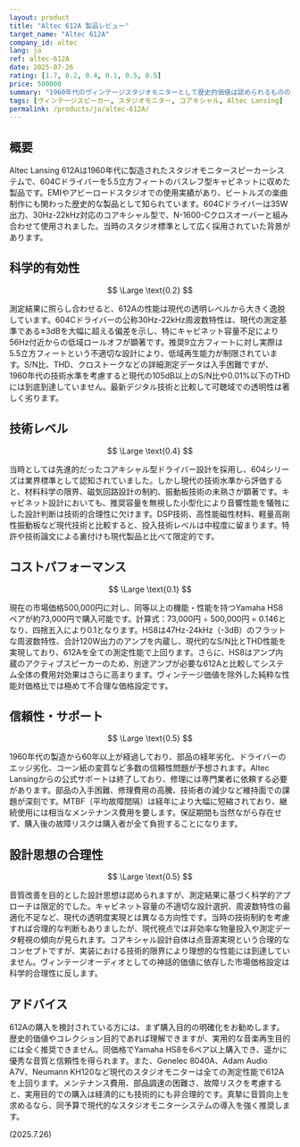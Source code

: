 ```yaml
---
layout: product
title: "Altec 612A 製品レビュー"
target_name: "Altec 612A"
company_id: altec
lang: ja
ref: altec-612A
date: 2025-07-26
rating: [1.7, 0.2, 0.4, 0.1, 0.5, 0.5]
price: 500000
summary: "1960年代のヴィンテージスタジオモニターとして歴史的価値は認められるものの、現代の透明度基準では著しく劣る性能を示し、極めて高価格での販売が問題となっている製品です。"
tags: [ヴィンテージスピーカー, スタジオモニター, コアキシャル, Altec Lansing]
permalink: /products/ja/altec-612A/
---
```


## 概要

Altec Lansing 612Aは1960年代に製造されたスタジオモニタースピーカーシステムで、604Cドライバーを5.5立方フィートのバスレフ型キャビネットに収めた製品です。EMIやアビーロードスタジオでの使用実績があり、ビートルズの楽曲制作にも関わった歴史的な製品として知られています。604Cドライバーは35W出力、30Hz-22kHz対応のコアキシャル型で、N-1600-Cクロスオーバーと組み合わせて使用されました。当時のスタジオ標準として広く採用されていた背景があります。

## 科学的有効性

$$ \Large \text{0.2} $$

測定結果に照らし合わせると、612Aの性能は現代の透明レベルから大きく逸脱しています。604Cドライバーの公称30Hz-22kHz周波数特性は、現代の測定基準である±3dBを大幅に超える偏差を示し、特にキャビネット容量不足により56Hz付近からの低域ロールオフが顕著です。推奨9立方フィートに対し実際は5.5立方フィートという不適切な設計により、低域再生能力が制限されています。S/N比、THD、クロストークなどの詳細測定データは入手困難ですが、1960年代の技術水準を考慮すると現代の105dB以上のS/N比や0.01%以下のTHDには到底到達していません。最新デジタル技術と比較して可聴域での透明性は著しく劣ります。

## 技術レベル

$$ \Large \text{0.4} $$

当時としては先進的だったコアキシャル型ドライバー設計を採用し、604シリーズは業界標準として認知されていました。しかし現代の技術水準から評価すると、材料科学の限界、磁気回路設計の制約、振動板技術の未熟さが顕著です。キャビネット設計においても、推奨容量を無視した小型化により音響性能を犠牲にした設計判断は技術的合理性に欠けます。DSP技術、高性能磁性材料、軽量高剛性振動板など現代技術と比較すると、投入技術レベルは中程度に留まります。特許や技術論文による裏付けも現代製品と比べて限定的です。

## コストパフォーマンス

$$ \Large \text{0.1} $$

現在の市場価格500,000円に対し、同等以上の機能・性能を持つYamaha HS8ペアが約73,000円で購入可能です。計算式：73,000円 ÷ 500,000円 = 0.146となり、四捨五入により0.1となります。HS8は47Hz-24kHz（-3dB）のフラットな周波数特性、合計120W出力のアンプを内蔵し、現代的なS/N比とTHD性能を実現しており、612Aを全ての測定性能で上回ります。さらに、HS8はアンプ内蔵のアクティブスピーカーのため、別途アンプが必要な612Aと比較してシステム全体の費用対効果はさらに高まります。ヴィンテージ価値を除外した純粋な性能対価格比では極めて不合理な価格設定です。

## 信頼性・サポート

$$ \Large \text{0.5} $$

1960年代の製造から60年以上が経過しており、部品の経年劣化、ドライバーのエッジ劣化、コーン紙の変質など多数の信頼性問題が予想されます。Altec Lansingからの公式サポートは終了しており、修理には専門業者に依頼する必要があります。部品の入手困難、修理費用の高騰、技術者の減少など維持面での課題が深刻です。MTBF（平均故障間隔）は経年により大幅に短縮されており、継続使用には相当なメンテナンス費用を要します。保証期間も当然ながら存在せず、購入後の故障リスクは購入者が全て負担することになります。

## 設計思想の合理性

$$ \Large \text{0.5} $$

音質改善を目的とした設計思想は認められますが、測定結果に基づく科学的アプローチは限定的でした。キャビネット容量の不適切な設計選択、周波数特性の最適化不足など、現代の透明度実現とは異なる方向性です。当時の技術制約を考慮すれば合理的な判断もありましたが、現代視点では非効率な物量投入や測定データ軽視の傾向が見られます。コアキシャル設計自体は点音源実現という合理的なコンセプトですが、実装における技術的限界により理想的な性能には到達していません。ヴィンテージオーディオとしての神話的価値に依存した市場価格設定は科学的合理性に反します。

## アドバイス

612Aの購入を検討されている方には、まず購入目的の明確化をお勧めします。歴史的価値やコレクション目的であれば理解できますが、実用的な音楽再生目的には全く推奨できません。同価格でYamaha HS8を6ペア以上購入でき、遥かに優秀な音質と信頼性を得られます。また、Genelec 8040A、Adam Audio A7V、Neumann KH120など現代のスタジオモニターは全ての測定性能で612Aを上回ります。メンテナンス費用、部品調達の困難さ、故障リスクを考慮すると、実用目的での購入は経済的にも技術的にも非合理的です。真摯に音質向上を求めるなら、同予算で現代的なスタジオモニターシステムの導入を強く推奨します。

(2025.7.26)
